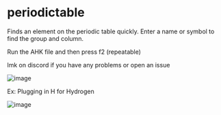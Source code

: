# periodictable
Finds an element on the periodic table quickly. Enter a name or symbol to find the group and column.

Run the AHK file and then press f2 (repeatable)

lmk on discord if you have any problems or open an issue

![image](https://github.com/user-attachments/assets/02e786a3-8488-4117-b43f-7e7f08c4463b)

Ex: Plugging in H for Hydrogen

![image](https://github.com/user-attachments/assets/5594340a-9698-4700-a73d-f76250270a08)
